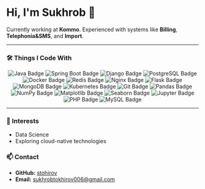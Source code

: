 # Hi, I'm Sukhrob 👋

Currently working at **Kommo**. Experienced with systems like **Billing**, **Telephonia&SMS**, and **Import**.

---

### 🛠️ Things I Code With

<div align="center">
  <img src="https://img.shields.io/badge/Java-%23ED8B00?style=for-the-badge&logo=java&logoColor=white" alt="Java Badge" />
  <img src="https://img.shields.io/badge/Spring%20Boot-%236DB33F?style=for-the-badge&logo=spring&logoColor=white" alt="Spring Boot Badge" />
  <img src="https://img.shields.io/badge/Django-%23092E20?style=for-the-badge&logo=django&logoColor=white" alt="Django Badge" />
  <img src="https://img.shields.io/badge/PostgreSQL-%23336791?style=for-the-badge&logo=postgresql&logoColor=white" alt="PostgreSQL Badge" />
  <img src="https://img.shields.io/badge/Docker-%230081CB?style=for-the-badge&logo=docker&logoColor=white" alt="Docker Badge" />
  <img src="https://img.shields.io/badge/Redis-%23DC382D?style=for-the-badge&logo=redis&logoColor=white" alt="Redis Badge" />
  <img src="https://img.shields.io/badge/Nginx-%23009639?style=for-the-badge&logo=nginx&logoColor=white" alt="Nginx Badge" />
  <img src="https://img.shields.io/badge/Flask-%23000000?style=for-the-badge&logo=flask&logoColor=white" alt="Flask Badge" />
  <img src="https://img.shields.io/badge/MongoDB-%2347A248?style=for-the-badge&logo=mongodb&logoColor=white" alt="MongoDB Badge" />
  <img src="https://img.shields.io/badge/Kubernetes-%23326CE5?style=for-the-badge&logo=kubernetes&logoColor=white" alt="Kubernetes Badge" />
  <img src="https://img.shields.io/badge/Git-%23F05032?style=for-the-badge&logo=git&logoColor=white" alt="Git Badge" />
  <img src="https://img.shields.io/badge/Pandas-%23150458?style=for-the-badge&logo=pandas&logoColor=white" alt="Pandas Badge" />
  <img src="https://img.shields.io/badge/NumPy-%23013243?style=for-the-badge&logo=numpy&logoColor=white" alt="NumPy Badge" />
  <img src="https://img.shields.io/badge/Matplotlib-%23D62728?style=for-the-badge&logo=python&logoColor=white" alt="Matplotlib Badge" />
  <img src="https://img.shields.io/badge/Seaborn-%230092E6?style=for-the-badge&logo=python&logoColor=white" alt="Seaborn Badge" />
  <img src="https://img.shields.io/badge/Jupyter-%23F37626?style=for-the-badge&logo=jupyter&logoColor=white" alt="Jupyter Badge" />
  <img src="https://img.shields.io/badge/PHP-%23777BB4?style=for-the-badge&logo=php&logoColor=white" alt="PHP Badge" />
  <img src="https://img.shields.io/badge/MySQL-%234479A1?style=for-the-badge&logo=mysql&logoColor=white" alt="MySQL Badge" />
</div>

---

### 🌱 Interests
- Data Science
- Exploring cloud-native technologies

### 📫 Contact
- **GitHub:** [stohirov](https://github.com/stohirov)
- **Email:** sukhrobtokhirov006@gmail.com
